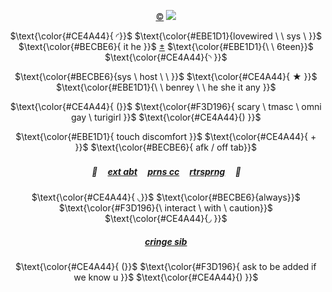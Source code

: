 
<p align="center">
<a href="https://spookysweaterblog.tumblr.com/post/747696500096778240/">©</a> <img src="https://i.postimg.cc/BvrXcj5Z/hjg.png"/>
</p>

<div align="center">

$\text{\color{#CE4A44}{ ◜}}$ $\text{\color{#EBE1D1}{lovewired \ \ sys \ }}$ $\text{\color{#BECBE6}{ it he }}$ [±](https://pluralkit.xyz/f/pnysa) $\text{\color{#EBE1D1}{\ \ 6teen}}$ $\text{\color{#CE4A44}{◝ }}$

$\text{\color{#BECBE6}{sys \ host \ \ }}$ $\text{\color{#CE4A44}{ ★ }}$ $\text{\color{#EBE1D1}{\ \ benrey \ \ he she it any }}$

$\text{\color{#CE4A44}{ (}}$ $\text{\color{#F3D196}{ scary \ tmasc \ omni gay \ turigirl }}$ $\text{\color{#CE4A44}{) }}$

$\text{\color{#EBE1D1}{ touch discomfort }}$ $\text{\color{#CE4A44}{ + }}$ $\text{\color{#BECBE6}{ afk / off tab}}$

#####  💉 ㅤ[ext abt](https://bundlrs.cc/artists) ㅤ[prns cc](https://pronouns.cc/@malewife) ㅤ[rtrsprng](https://retrospring.net/@benry)ㅤ 🔪ㅤ<p/>

$\text{\color{#CE4A44}{ ◟}}$ $\text{\color{#BECBE6}{always}}$ $\text{\color{#F3D196}{\ interact \ with \ caution}}$ $\text{\color{#CE4A44}{◞ }}$ 

</div>

<div align="center">

##### [cringe sib](https://github.com/jadusableismissing)

$\text{\color{#CE4A44}{ (}}$ $\text{\color{#F3D196}{ ask to be added if we know u }}$ $\text{\color{#CE4A44}{) }}$
</div>
